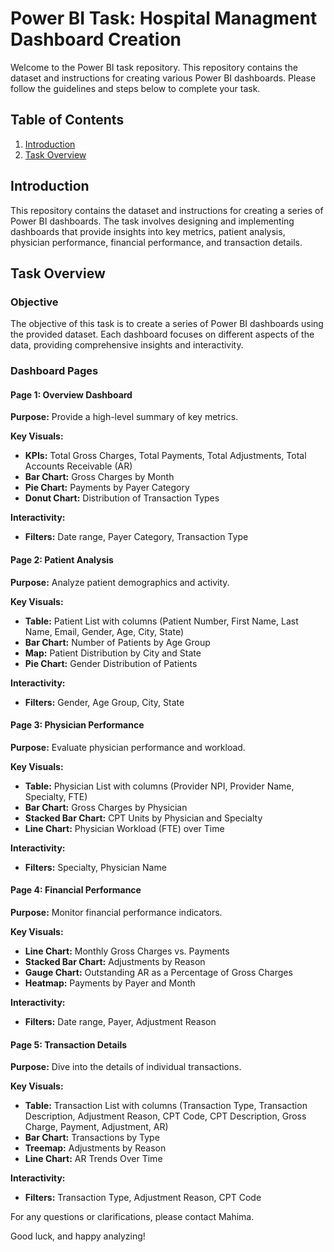 # Power BI Task: Hospital Managment Dashboard Creation

Welcome to the Power BI task repository. This repository contains the dataset and instructions for creating various Power BI dashboards. Please follow the guidelines and steps below to complete your task.

## Table of Contents

1. [Introduction](#introduction)
2. [Task Overview](#task-overview)

## Introduction

This repository contains the dataset and instructions for creating a series of Power BI dashboards. The task involves designing and implementing dashboards that provide insights into key metrics, patient analysis, physician performance, financial performance, and transaction details.

## Task Overview

### Objective

The objective of this task is to create a series of Power BI dashboards using the provided dataset. Each dashboard focuses on different aspects of the data, providing comprehensive insights and interactivity.

### Dashboard Pages

#### Page 1: Overview Dashboard

**Purpose:** Provide a high-level summary of key metrics.

**Key Visuals:**
- **KPIs:** Total Gross Charges, Total Payments, Total Adjustments, Total Accounts Receivable (AR)
- **Bar Chart:** Gross Charges by Month
- **Pie Chart:** Payments by Payer Category
- **Donut Chart:** Distribution of Transaction Types

**Interactivity:**
- **Filters:** Date range, Payer Category, Transaction Type

#### Page 2: Patient Analysis

**Purpose:** Analyze patient demographics and activity.

**Key Visuals:**
- **Table:** Patient List with columns (Patient Number, First Name, Last Name, Email, Gender, Age, City, State)
- **Bar Chart:** Number of Patients by Age Group
- **Map:** Patient Distribution by City and State
- **Pie Chart:** Gender Distribution of Patients

**Interactivity:**
- **Filters:** Gender, Age Group, City, State

#### Page 3: Physician Performance

**Purpose:** Evaluate physician performance and workload.

**Key Visuals:**
- **Table:** Physician List with columns (Provider NPI, Provider Name, Specialty, FTE)
- **Bar Chart:** Gross Charges by Physician
- **Stacked Bar Chart:** CPT Units by Physician and Specialty
- **Line Chart:** Physician Workload (FTE) over Time

**Interactivity:**
- **Filters:** Specialty, Physician Name

#### Page 4: Financial Performance

**Purpose:** Monitor financial performance indicators.

**Key Visuals:**
- **Line Chart:** Monthly Gross Charges vs. Payments
- **Stacked Bar Chart:** Adjustments by Reason
- **Gauge Chart:** Outstanding AR as a Percentage of Gross Charges
- **Heatmap:** Payments by Payer and Month

**Interactivity:**
- **Filters:** Date range, Payer, Adjustment Reason

#### Page 5: Transaction Details

**Purpose:** Dive into the details of individual transactions.

**Key Visuals:**
- **Table:** Transaction List with columns (Transaction Type, Transaction Description, Adjustment Reason, CPT Code, CPT Description, Gross Charge, Payment, Adjustment, AR)
- **Bar Chart:** Transactions by Type
- **Treemap:** Adjustments by Reason
- **Line Chart:** AR Trends Over Time

**Interactivity:**
- **Filters:** Transaction Type, Adjustment Reason, CPT Code

For any questions or clarifications, please contact Mahima.

Good luck, and happy analyzing!
